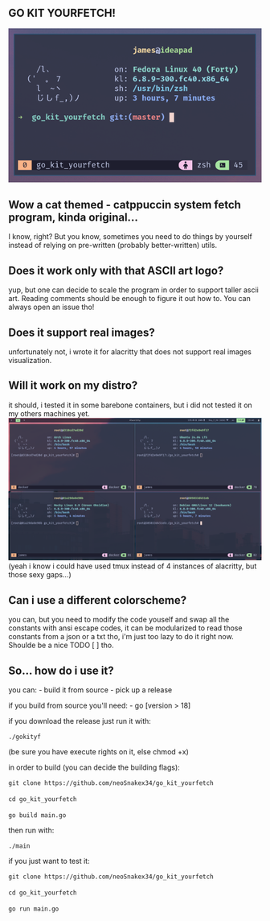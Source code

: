 ## GO KIT YOURFETCH! 
![This should definitely be an image](imgs/alacritty.png)

## Wow a cat themed - catppuccin system fetch program, kinda original...
I know, right? But you know, sometimes you need to do things by yourself instead of relying on pre-written (probably better-written) utils.

## Does it work only with that ASCII art logo?
yup, but one can decide to scale the program in order to support taller ascii art.
Reading comments should be enough to figure it out how to. You can always open an issue tho!

## Does it support real images?
unfortunately not, i wrote it for alacritty that does not support real images visualization.

## Will it work on my distro?
it should, i tested it in some barebone containers, but i did not tested it on my others machines yet. 
![this should definitely be an image](imgs/containers.png)
(yeah i know i could have used tmux instead of 4 instances of alacritty, but those sexy gaps...)

## Can i use a different colorscheme? 
you can, but you need to modify the code youself and swap all the constants with ansi escape codes, it can be modularized to read those constants from a json or a txt tho, i'm just too lazy to do it right now. Shoulde be a nice TODO [ ] tho.

## So... how do i use it?
you can:
    - build it from source 
    - pick up a release

if you build from source you'll need:
    - go [version > 18]

if you download the release just run it with:
```shell
./gokityf
```
(be sure you have execute rights on it, else chmod +x)

in order to build (you can decide the building flags):
```shell 
git clone https://github.com/neoSnakex34/go_kit_yourfetch

cd go_kit_yourfetch

go build main.go

```
then run with:
```shell
./main

```


if you just want to test it:
```shell
git clone https://github.com/neoSnakex34/go_kit_yourfetch

cd go_kit_yourfetch

go run main.go
```
